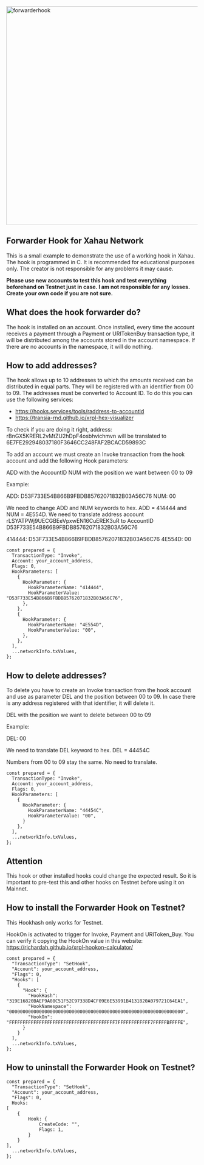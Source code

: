 <img width="575" alt="forwarderhook" src="https://github.com/user-attachments/assets/56a8e15e-388e-47a1-ab93-8b9fa0893764" />

## Forwarder Hook for Xahau Network
This is a small example to demonstrate the use of a working hook in Xahau. The hook is programmed in C. It is recommended for educational purposes only. The creator is not responsible for any problems it may cause.

**Please use new accounts to test this hook and test everything beforehand on Testnet just in case. I am not responsible for any losses. Create your own code if you are not sure.**

## What does the hook forwarder do?

The hook is installed on an account. Once installed, every time the account receives a payment through a Payment or URITokenBuy transaction type, it will be distributed among the accounts stored in the account namespace. If there are no accounts in the namespace, it will do nothing.

## How to add addresses?

The hook allows up to 10 addresses to which the amounts received can be distributed in equal parts. They will be registered with an identifier from 00 to 09. The addresses must be converted to Account ID. To do this you can use the following services:

- https://hooks.services/tools/raddress-to-accountid 
- https://transia-rnd.github.io/xrpl-hex-visualizer

To check if you are doing it right, address: rBnGX5KRERL2vMtZU2hDpF4osbhvichmvn will be translated to 6E7FE292948037180F3646CC248FAF2BCACD59893C

To add an account we must create an Invoke transaction from the hook account and add the following Hook parameters:

ADD with the AccountID
NUM with the position we want between 00 to 09

Example:

ADD: D53F733E54B866B9FBDB85762071832B03A56C76
NUM: 00

We need to change ADD and NUM keywords to hex. ADD = 414444 and NUM = 4E554D.
We need to translate address account rLSYATPWj9UECGBEeVpxwEN16CuEREK3uR to AccountID D53F733E54B866B9FBDB85762071832B03A56C76

414444: D53F733E54B866B9FBDB85762071832B03A56C76
4E554D: 00

    const prepared = {
      TransactionType: "Invoke",
      Account: your_account_address,
      Flags: 0,
      HookParameters: [
        {
          HookParameter: {
            HookParameterName: "414444",
            HookParameterValue: "D53F733E54B866B9FBDB85762071832B03A56C76",
          },
        },
        {
          HookParameter: {
            HookParameterName: "4E554D",
            HookParameterValue: "00",
          },
        },
      ],
      ...networkInfo.txValues,
    };

## How to delete addresses?

To delete you have to create an Invoke transaction from the hook account and use as parameter DEL and the position between 00 to 09. In case there is any address registered with that identifier, it will delete it.

DEL with the position we want to delete between 00 to 09

Example:

DEL: 00

We need to translate DEL keyword to hex. DEL = 44454C

Numbers from 00 to 09 stay the same. No need to translate.

    const prepared = {
      TransactionType: "Invoke",
      Account: your_account_address,
      Flags: 0,
      HookParameters: [
        {
          HookParameter: {
            HookParameterName: "44454C",
            HookParameterValue: "00",
          }
        },
      ],
      ...networkInfo.txValues,
    };


## Attention

This hook or other installed hooks could change the expected result. So it is important to pre-test this and other hooks on Testnet before using it on Mainnet.

## How to install the Forwarder Hook on Testnet?

This Hookhash only works for Testnet.

HookOn is activated to trigger for Invoke, Payment and URIToken_Buy. You can verify it copying the HookOn value in this website: https://richardah.github.io/xrpl-hookon-calculator/

    const prepared = {
      "TransactionType": "SetHook",
      "Account": your_account_address,
      "Flags": 0,
      "Hooks": [
        {
          "Hook": {
            "HookHash": "319E16820BAEF9A08C51F52C97338D4CF09E6E53991B4131820A079721C64EA1",
            "HookNamespace": "0000000000000000000000000000000000000000000000000000000000000000",
            "HookOn": "FFFFFFFFFFFFFFFFFFFFFFFFFFFFFFFFFFFFFFF7FFFFFFFFFFFF7FFFFFBFFFFE",
          }
        }
      ],
      ...networkInfo.txValues,
    };

## How to uninstall the Forwarder Hook on Testnet?

    const prepared = {
      "TransactionType": "SetHook",
      "Account": your_account_address,
      "Flags": 0,
      Hooks:
    [        
        {                        
            Hook: {
                CreateCode: "",
                Flags: 1,
            }
        }
    ],
      ...networkInfo.txValues,
    };
